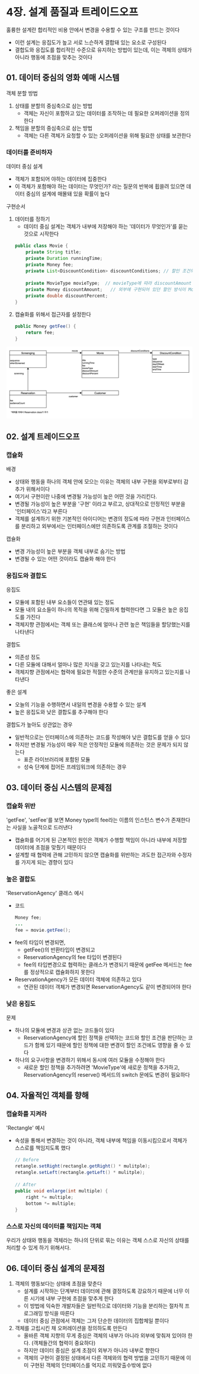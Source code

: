 # 4장. 설계 품질과 트레이드오프
훌륭한 설계란 합리적인 비용 안에서 변경을 수용할 수 있는 구조를 만드는 것이다
- 이런 설계는 응집도가 높고 서로 느슨하게 결합돼 있는 요소로 구성된다
- 결합도와 응집도를 합리적인 수준으로 유지하는 방법이 있는데, 이는 객체의 상태가 아니라 행동에 초점을 맞추는 것이다

## 01. 데이터 중심의 영화 예매 시스템
객체 분할 방법
1. 상태를 분할의 중심축으로 삼는 방법
   - 객체는 자신이 포함하고 있는 데이터를 조작하는 데 필요한 오퍼레이션을 정의한다
2. 책임을 분할의 중심축으로 삼는 방법
   - 객체는 다른 객체가 요청할 수 있는 오퍼레이션을 위해 필요한 상태를 보관한다

### 데이터를 준비하자
데이터 중심 설계
- 객체가 포함되어 야하는 데이터에 집중한다
- 이 객체가 포함해야 하는 데이터는 무엇인가? 라는 질문의 반복에 휩쓸려 있으면 데이터 중심의 설계에 매몰돼 있을 확률이 높다

구현순서
1. 데이터를 정하기
   - 데이터 중심 설계는 객체가 내부에 저장해야 하는 '데이터가 무엇인가'를 묻는 것으로 시작한다
   ~~~java
   public class Movie {
       private String title;
       private Duration runningTime;
       private Money fee;
       private List<DiscountCondition> discountConditions; // 할인 조건의 목록이 Movie에 구현된다

       private MovieType movieType;  // movieType에 따라 discountAmount 또는 discountPercent를 사용한다
       private Money discountAmount;   // 외부에 구현되어 있던 할인 방식이 Movie 내부로 들어왔다
       private double discountPercent;
   }
   ~~~
2. 캡슐화를 위해서 접근자를 설정한다
   ~~~java
   public Money getFee() {
       return fee;
   }
   ~~~

![4-1](/Images/오브젝트/4-1.png)

## 02. 설계 트레이드오프
### 캡슐화
배경
- 상태와 행동을 하나의 객체 안에 모으는 이유는 객체의 내부 구현을 외부로부터 감추가 위해서이다
- 여기서 구현이란 나중에 변경될 가능성이 높은 어떤 것을 가리킨다. 
- 변경될 가능성이 높은 부분을 '구현' 이라고 부르고, 상대적으로 안정적인 부분을 '인터페이스'라고 부른다
- 객체를 설계하기 위한 기본적인 아이디어는 변경의 정도에 따라 구현과 인터페이스를 분리하고 외부에서는 인터페이스에만 의존하도록 관계를 조절하는 것이다

캡슐화
- 변경 가능성이 높은 부분을 객체 내부로 숨기는 방법
- 변경될 수 있는 어떤 것이라도 캡슐화 해야 한다

### 응집도와 결합도
응집도
- 모듈에 포함된 내부 요소들이 연관돼 있는 정도
- 모듈 내의 요소들이 하나의 목적을 위해 긴밀하게 협력한다면 그 모듈은 높은 응집도를 가진다
- 객체지향 관점에서는 객체 또는 클래스에 얼마나 관련 높은 책임들을 할당했는지를 나타낸다

결합도
- 의존성 정도
- 다른 모듈에 대해서 얼마나 많은 지식을 갖고 있는지를 나타내는 척도
- 객체지향 관점에서는 협력에 필요한 적절한 수준의 관계만을 유지하고 있는지를 나타낸다

좋은 설계
- 오늘의 기능을 수행하면서 내일의 변경을 수용할 수 있는 설계
- 높은 응집도와 낮은 결합도를 추구해야 한다

결합도가 높아도 상관없는 경우
- 일반적으로는 인터페이스에 의존하는 코드를 작성해야 낮은 결합도를 얻을 수 있다
- 하지만 변경될 가능성이 매우 적은 안정적인 모듈에 의존하는 것은 문제가 되지 않는다
   - 표준 라이브러리에 포함된 모듈
   - 성숙 단계에 접어든 프레임워크에 의존하는 경우

## 03. 데이터 중심 시스템의 문제점
### 캡슐화 위반
'getFee', 'setFee'를 보면 Money type의 fee라는 이름의 인스턴스 변수가 존재한다는 사실을 노골적으로 드러낸다
- 캡슐화를 어기게 된 근본적인 원인은 객체가 수행할 책임이 아니라 내부에 저장할 데이터에 초점을 맞췄기 때문이다
- 설계할 때 협력에 관해 고민하지 않으면 캡슐화를 위반하는 과도한 접근자와 수정자를 가지게 되는 경향이 있다

### 높은 결합도
'ReservationAgency' 클래스 예시
- 코드
   ~~~java
   Money fee;
   ...
   fee = movie.getFee();
   ~~~
- fee의 타입이 변경되면, 
   - getFee()의 반환타입이 변경되고
   - ReservationAgency의 fee 타입이 변경된다
   - fee의 타입변경으로 협력하는 클래스가 변경되기 때문에 getFee 메서드는 fee를 정상적으로 캡슐화하지 못한다
- ReservationAgency가 모든 데이터 객체에 의존하고 있다
   - 연관된 데이터 객체가 변경되면 ReservationAgency도 같이 변경되어야 한다

### 낮은 응집도
문제
- 하나의 모듈에 변경과 상관 없는 코드들이 있다
   - ReservationAgency에 할인 정책을 선택하는 코드와 할인 조건을 판단하는 코드가 함께 있기 때문에 할인 정책에 대한 변경이 할인 조건에도 영향을 줄 수 있다
- 하나의 요구사항을 변경하기 위해서 동시에 여러 모듈을 수정해야 한다
   - 새로운 할인 정책을 추가하려면 'MovieType'에 새로운 정책을 추가하고, ReservationAgency의 reserve() 메서드의 switch 문에도 변경이 필요하다

## 04. 자율적인 객체를 향해
### 캡슐화를 지켜라
'Rectangle' 예시
- 속성을 통해서 변경하는 것이 아니라, 객체 내부에 책임을 이동시킴으로서 객체가 스스로를 책임지도록 했다
   ~~~java
   // Before
   retangle.setRight(rectangle.getRight() * mulitple);
   retangle.setLeft(rectangle.getLeft() * mulitple);

   // After
   public void enlarge(int multiple) {
       right *= multiple;
       bottom *= multiple;
   }
   ~~~

### 스스로 자신의 데이터를 책임지는 객체
우리가 상태와 행동을 객체라는 하나의 단위로 묶는 이유는 객체 스스로 자신의 상태를 처리할 수 있게 하기 위해서다. 


## 06. 데이터 중심 설계의 문제점
1. 객체의 행동보다는 상태에 초점을 맞춘다
   - 설계를 시작하는 단계부터 데이터에 관해 결정하도록 강요하기 때문에 너무 이른 시기에 내부 구현에 초점을 맞추게 한다
   - 이 방법에 익숙한 개발자들은 일반적으로 데이터와 기능을 분리하는 절차적 프로그래밍 방식을 따른다
   - 데이터 중심 관점에서 객체는 그저 단순한 데이터의 집합체일 뿐이다
2. 객체를 고립시킨 채 오퍼레이션을 정의하도록 만든다
   - 올바른 객체 지향의 무게 중심은 객체의 내부가 아니라 외부에 맞춰져 있어야 한다. (객체들간의 협력이 중요하다)
   - 하지만 데이터 중심은 설계 초점이 외부가 아니라 내부로 향한다
   - 객체의 구현이 결정된 상태에서 다른 객체와의 협력 방법을 고민하기 때문에 이미 구현된 객체의 인터페이스를 억지로 끼워맞출수밖에 없다



